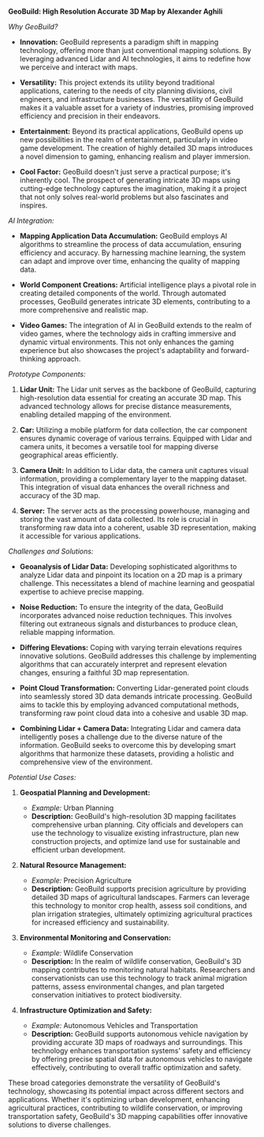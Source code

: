 **GeoBuild: High Resolution Accurate 3D Map by Alexander Aghili**

*Why GeoBuild?*
- **Innovation:** GeoBuild represents a paradigm shift in mapping technology, offering more than just conventional mapping solutions. By leveraging advanced Lidar and AI technologies, it aims to redefine how we perceive and interact with maps.

- **Versatility:** This project extends its utility beyond traditional applications, catering to the needs of city planning divisions, civil engineers, and infrastructure businesses. The versatility of GeoBuild makes it a valuable asset for a variety of industries, promising improved efficiency and precision in their endeavors.

- **Entertainment:** Beyond its practical applications, GeoBuild opens up new possibilities in the realm of entertainment, particularly in video game development. The creation of highly detailed 3D maps introduces a novel dimension to gaming, enhancing realism and player immersion.

- **Cool Factor:** GeoBuild doesn't just serve a practical purpose; it's inherently cool. The prospect of generating intricate 3D maps using cutting-edge technology captures the imagination, making it a project that not only solves real-world problems but also fascinates and inspires.

*AI Integration:*
- **Mapping Application Data Accumulation:** GeoBuild employs AI algorithms to streamline the process of data accumulation, ensuring efficiency and accuracy. By harnessing machine learning, the system can adapt and improve over time, enhancing the quality of mapping data.

- **World Component Creations:** Artificial intelligence plays a pivotal role in creating detailed components of the world. Through automated processes, GeoBuild generates intricate 3D elements, contributing to a more comprehensive and realistic map.

- **Video Games:** The integration of AI in GeoBuild extends to the realm of video games, where the technology aids in crafting immersive and dynamic virtual environments. This not only enhances the gaming experience but also showcases the project's adaptability and forward-thinking approach.

*Prototype Components:*
1. **Lidar Unit:** The Lidar unit serves as the backbone of GeoBuild, capturing high-resolution data essential for creating an accurate 3D map. This advanced technology allows for precise distance measurements, enabling detailed mapping of the environment.

2. **Car:** Utilizing a mobile platform for data collection, the car component ensures dynamic coverage of various terrains. Equipped with Lidar and camera units, it becomes a versatile tool for mapping diverse geographical areas efficiently.

3. **Camera Unit:** In addition to Lidar data, the camera unit captures visual information, providing a complementary layer to the mapping dataset. This integration of visual data enhances the overall richness and accuracy of the 3D map.

4. **Server:** The server acts as the processing powerhouse, managing and storing the vast amount of data collected. Its role is crucial in transforming raw data into a coherent, usable 3D representation, making it accessible for various applications.

*Challenges and Solutions:*
- **Geoanalysis of Lidar Data:** Developing sophisticated algorithms to analyze Lidar data and pinpoint its location on a 2D map is a primary challenge. This necessitates a blend of machine learning and geospatial expertise to achieve precise mapping.

- **Noise Reduction:** To ensure the integrity of the data, GeoBuild incorporates advanced noise reduction techniques. This involves filtering out extraneous signals and disturbances to produce clean, reliable mapping information.

- **Differing Elevations:** Coping with varying terrain elevations requires innovative solutions. GeoBuild addresses this challenge by implementing algorithms that can accurately interpret and represent elevation changes, ensuring a faithful 3D map representation.

- **Point Cloud Transformation:** Converting Lidar-generated point clouds into seamlessly stored 3D data demands intricate processing. GeoBuild aims to tackle this by employing advanced computational methods, transforming raw point cloud data into a cohesive and usable 3D map.

- **Combining Lidar + Camera Data:** Integrating Lidar and camera data intelligently poses a challenge due to the diverse nature of the information. GeoBuild seeks to overcome this by developing smart algorithms that harmonize these datasets, providing a holistic and comprehensive view of the environment.

*Potential Use Cases:*
1. **Geospatial Planning and Development:**
    - *Example:* Urban Planning
    - **Description:** GeoBuild's high-resolution 3D mapping facilitates comprehensive urban planning. City officials and developers can use the technology to visualize existing infrastructure, plan new construction projects, and optimize land use for sustainable and efficient urban development.

2. **Natural Resource Management:**
    - *Example:* Precision Agriculture
    - **Description:** GeoBuild supports precision agriculture by providing detailed 3D maps of agricultural landscapes. Farmers can leverage this technology to monitor crop health, assess soil conditions, and plan irrigation strategies, ultimately optimizing agricultural practices for increased efficiency and sustainability.

3. **Environmental Monitoring and Conservation:**
    - *Example:* Wildlife Conservation
    - **Description:** In the realm of wildlife conservation, GeoBuild's 3D mapping contributes to monitoring natural habitats. Researchers and conservationists can use this technology to track animal migration patterns, assess environmental changes, and plan targeted conservation initiatives to protect biodiversity.

4. **Infrastructure Optimization and Safety:**
    - *Example:* Autonomous Vehicles and Transportation
    - **Description:** GeoBuild supports autonomous vehicle navigation by providing accurate 3D maps of roadways and surroundings. This technology enhances transportation systems' safety and efficiency by offering precise spatial data for autonomous vehicles to navigate effectively, contributing to overall traffic optimization and safety.

These broad categories demonstrate the versatility of GeoBuild's technology, showcasing its potential impact across different sectors and applications. Whether it's optimizing urban development, enhancing agricultural practices, contributing to wildlife conservation, or improving transportation safety, GeoBuild's 3D mapping capabilities offer innovative solutions to diverse challenges.